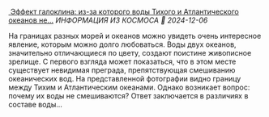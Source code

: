 <!--2024-12-06 12:14:35-->
<div class="yb">
  <div class="inlbl text">
  <p class="table preview">
    <a class="trow nodecor" href="https://dzen.ru/a/Z1K-WwMuG0ueErlD">
      <img src="https://avatars.dzeninfra.ru/get-zen_doc/271828/pub_6752be5b032e1b4b9e12b943_6752bec12fe73e4ae87cd1c5/smart_crop_344x194" alt="">
    </a>
    <a class="trow nodecor" href="https://dzen.ru/a/Z1K-WwMuG0ueErlD"><span class="inlbl">Эффект галоклина: из-за которого воды Тихого и Атлантического океанов не...</span></a>
    <i class="trow smaller2"><span class="inlbl">ИНФОРМАЦИЯ ИЗ КОСМОСА 🚀</span></i>
    <i class="trow smaller3">2024-12-06</i>
  </p>
  </div>
  <div class="inlbl text smaller1">На границах разных морей и океанов можно увидеть очень интересное явление, которым можно долго любоваться. Воды двух океанов, значительно отличающиеся по цвету, создают поистине живописное зрелище. С первого взгляда может показаться, что в этом месте существует невидимая преграда, препятствующая смешиванию океанических вод. На представленной фотографии видно границу между Тихим и Атлантическим океанами. Однако возникает вопрос: почему их воды не смешиваются? Ответ заключается в различиях в составе воды...</div>
</div>
